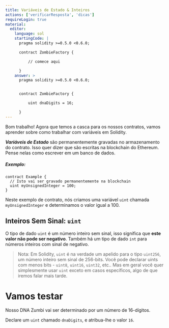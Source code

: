 ```yaml
---
title: Variáveis de Estado & Inteiros
actions: ['verificarResposta', 'dicas']
requireLogin: true
material:
  editor:
    language: sol
    startingCode: |
      pragma solidity >=0.5.0 <0.6.0;

      contract ZombieFactory {

          // comece aqui

      }
    answer: >
      pragma solidity >=0.5.0 <0.6.0;


      contract ZombieFactory {

          uint dnaDigits = 16;

      }
---
```


Bom trabalho! Agora que temos a casca para os nossos contratos, vamos aprender sobre como trabalhar com variáveis em Solidity.

**_Variáveis de Estado_** são permanentemente gravadas no armazenamento do contrato. Isso quer dizer que são escritas na blockchain do Ethereum. Pense nelas como escrever em um banco de dados.

##### Exemplo:
```
contract Example {
  // Isto vai ser gravado permanentemente na blockchain
  uint myUnsignedInteger = 100;
}
```

Neste exemplo de contrato, nós criamos uma variável `uint` chamada `myUnsignedInteger` e determinamos o valor igual a 100.

## Inteiros Sem Sinal: `uint`

O tipo de dado `uint` é um número inteiro sem sinal, isso significa que **este valor não pode ser negativo**. Também há um tipo de dado `int` para números inteiros com sinal de negativo.

> Nota: Em Solidity, `uint` é na verdade um apelido para o tipo `uint256`, um número inteiro sem sinal de 256-bits. Você pode declarar uints com menos bits - `uint8`, `uint16`, `uint32`, etc.. Mas em geral você quer simplesmente usar `uint` exceto em casos específicos, algo de que iremos falar mais tarde.

# Vamos testar

Nosso DNA Zumbi vai ser determinado por um número de 16-dígitos.

Declare um `uint` chamado `dnaDigits`, e atribua-lhe o valor `16`.
